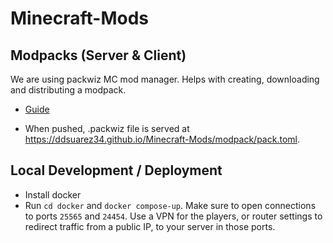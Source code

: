 # Minecraft-Mods

## Modpacks (Server & Client)

We are using packwiz MC mod manager. Helps with creating, downloading and distributing a modpack.

- [Guide](https://packwiz.infra.link/tutorials/creating/getting-started/)

- When pushed, .packwiz file is served at https://ddsuarez34.github.io/Minecraft-Mods/modpack/pack.toml.

## Local Development / Deployment

- Install docker
- Run `cd docker` and `docker compose-up`. Make sure to open connections to ports `25565` and `24454`. Use a VPN for the players, or router settings to redirect traffic from a public IP, to your server in those ports.
